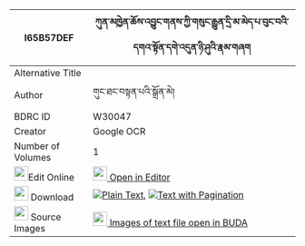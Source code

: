 |I65B57DEF|ཀུན་མཁྱེན་ཆོས་འབྱུང་གནས་ཀྱི་གསུང་རྒྱུན་དྲི་མ་མེད་པ་བུང་བའི་དགའ་སྟོན་དགེ་འདུན་ཉི་ཤུའི་རྣམ་གཞག 
| --- | --- 
|Alternative Title |
|Author| གུང་ཐང་བསྟན་པའི་སྒྲོན་མེ།
|BDRC ID | W30047
|Creator | Google OCR
|Number of Volumes| 1
|<img width="25" src="https://img.icons8.com/color/25/000000/edit-property.png">Edit Online| [<img width="25" src="https://avatars.githubusercontent.com/u/45091458?s=200&v=4"> Open in Editor](http://editor.openpecha.org/I65B57DEF)
|<img width="25" src="https://img.icons8.com/fluent/48/000000/download-2.png"/>  Download | [![](https://img.icons8.com/color/20/000000/txt.png)Plain Text](https://github.com/Openpecha/I65B57DEF/releases/download/v1/kunkhyen_chojung_ne_kyi_sunggy_plain_I65B57DEF.zip), [![](https://img.icons8.com/color/20/000000/txt.png)Text with Pagination](https://github.com/Openpecha/I65B57DEF/releases/download/v1/kunkhyen_chojung_ne_kyi_sunggy_pages_I65B57DEF.zip)
|<img width="25" src="https://img.icons8.com/plasticine/100/000000/pictures-folder.png"/>  Source Images | [<img width="25" src="https://library.bdrc.io/icons/BUDA-small.svg"> Images of text file open in BUDA](https://library.bdrc.io/show/bdr:W30047)